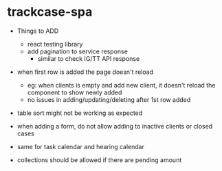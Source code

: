 # trackcase-spa

* Things to ADD
  * react testing library
  * add pagination to service response
    * similar to check IG/TT API response

* when first row is added the page doesn't reload
  * eg: when clients is empty and add new client, it doesn't reload the component to show newly added
  * no issues in adding/updating/deleting after 1st row added

* table sort might not be working as expected

* when adding a form, do not allow adding to inactive clients or closed cases
* same for task calendar and hearing calendar
* collections should be allowed if there are pending amount
